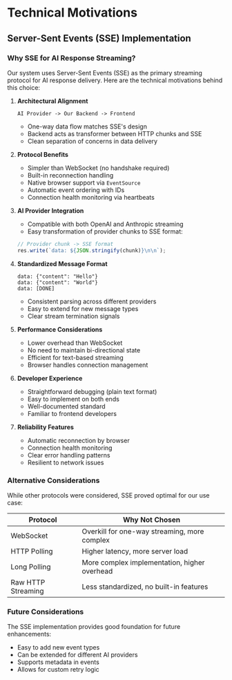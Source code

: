 # Technical Motivations

## Server-Sent Events (SSE) Implementation

### Why SSE for AI Response Streaming?

Our system uses Server-Sent Events (SSE) as the primary streaming protocol for AI response delivery. Here are the technical motivations behind this choice:

1. **Architectural Alignment**
   ```
   AI Provider -> Our Backend -> Frontend
   ```
   - One-way data flow matches SSE's design
   - Backend acts as transformer between HTTP chunks and SSE
   - Clean separation of concerns in data delivery

2. **Protocol Benefits**
   - Simpler than WebSocket (no handshake required)
   - Built-in reconnection handling
   - Native browser support via `EventSource`
   - Automatic event ordering with IDs
   - Connection health monitoring via heartbeats

3. **AI Provider Integration**
   - Compatible with both OpenAI and Anthropic streaming
   - Easy transformation of provider chunks to SSE format:
   ```typescript
   // Provider chunk -> SSE format
   res.write(`data: ${JSON.stringify(chunk)}\n\n`);
   ```

4. **Standardized Message Format**
   ```
   data: {"content": "Hello"}
   data: {"content": "World"}
   data: [DONE]
   ```
   - Consistent parsing across different providers
   - Easy to extend for new message types
   - Clear stream termination signals

5. **Performance Considerations**
   - Lower overhead than WebSocket
   - No need to maintain bi-directional state
   - Efficient for text-based streaming
   - Browser handles connection management

6. **Developer Experience**
   - Straightforward debugging (plain text format)
   - Easy to implement on both ends
   - Well-documented standard
   - Familiar to frontend developers

7. **Reliability Features**
   - Automatic reconnection by browser
   - Connection health monitoring
   - Clear error handling patterns
   - Resilient to network issues

### Alternative Considerations

While other protocols were considered, SSE proved optimal for our use case:

| Protocol | Why Not Chosen |
|----------|---------------|
| WebSocket | Overkill for one-way streaming, more complex |
| HTTP Polling | Higher latency, more server load |
| Long Polling | More complex implementation, higher overhead |
| Raw HTTP Streaming | Less standardized, no built-in features |

### Future Considerations

The SSE implementation provides good foundation for future enhancements:
- Easy to add new event types
- Can be extended for different AI providers
- Supports metadata in events
- Allows for custom retry logic